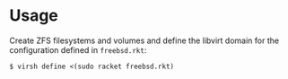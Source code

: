 Usage
=====

Create ZFS filesystems and volumes and define the libvirt domain for the
configuration defined in `freebsd.rkt`:

```
$ virsh define <(sudo racket freebsd.rkt)
```
